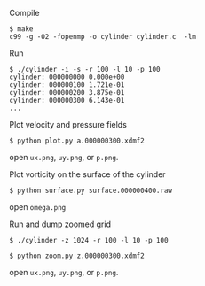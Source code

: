Compile

```
$ make
c99 -g -O2 -fopenmp -o cylinder cylinder.c  -lm
```

Run

```
$ ./cylinder -i -s -r 100 -l 10 -p 100
cylinder: 000000000 0.000e+00
cylinder: 000000100 1.721e-01
cylinder: 000000200 3.875e-01
cylinder: 000000300 6.143e-01
...
```

Plot velocity and pressure fields

```
$ python plot.py a.000000300.xdmf2
```

open `ux.png`, `uy.png`, or `p.png`.

Plot vorticity on the surface of the cylinder

```
$ python surface.py surface.000000400.raw
```

open `omega.png`

Run and dump zoomed grid

```
$ ./cylinder -z 1024 -r 100 -l 10 -p 100
```

```
$ python zoom.py z.000000300.xdmf2
```

open `ux.png`, `uy.png`, or `p.png`.